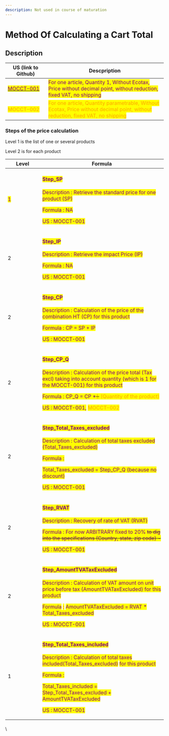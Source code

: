 ```yaml
---
description: Not used in course of maturation
---
```


# Method Of Calculating a Cart Total

## Description



<table><thead><tr><th width="113">US (link to Github)</th><th>Descpription</th></tr></thead><tbody><tr><td><a href="https://github.com/PrestaShop/PrestaShop/issues/32592"><mark style="color:purple;">MOCCT-001</mark></a></td><td><mark style="color:purple;">For one article, Quantity 1, Without Ecotax, Price without decimal point, without reduction, fixed VAT, no shipping</mark></td></tr><tr><td><mark style="color:orange;">MOCCT-002</mark></td><td><mark style="color:orange;">For one article, Quantity parametrable, Without Ecotax, Price without decimal point, without reduction, fixed VAT, no shipping</mark></td></tr></tbody></table>

### Steps of the price calculation

Level 1 is the list of one or several products

Level 2 is for each product

<table><thead><tr><th width="94">Level</th><th>Formula</th></tr></thead><tbody><tr><td><mark style="color:purple;">1</mark></td><td><h4><mark style="color:purple;">Step_SP</mark></h4><p><mark style="color:purple;">Description : Retrieve the standard price for one product (SP)</mark> </p><p><mark style="color:purple;">Formula : NA</mark></p><p><mark style="color:purple;">US : MOCCT-001</mark></p></td></tr><tr><td>2</td><td><h4><mark style="color:purple;">Step_IP</mark></h4><p><mark style="color:purple;">Description : Retrieve the impact Price (IP)</mark></p><p><mark style="color:purple;">Formula : NA</mark></p><p><mark style="color:purple;">US : MOCCT-001</mark></p></td></tr><tr><td>2</td><td><h4><mark style="color:purple;">Step_CP</mark></h4><p><mark style="color:purple;">Description : Calculation of the price of the combination HT (CP) for this product</mark></p><p><mark style="color:purple;">Formula : CP = SP + IP</mark></p><p><mark style="color:purple;">US : MOCCT-001</mark></p></td></tr><tr><td>2</td><td><h4><mark style="color:purple;">Step_CP_Q</mark></h4><p><mark style="color:purple;">Description : Calculation of the price total (Tax excl) taking into account quantity (which is 1 for the MOCCT-001) for this product</mark></p><p><mark style="color:purple;">Formula : CP_Q = CP *</mark><del><mark style="color:orange;">1</mark></del><mark style="color:orange;"> (Quantity of the product)</mark></p><p><mark style="color:purple;">US : MOCCT-001,</mark> <mark style="color:orange;">MOCCT-002</mark></p></td></tr><tr><td>2</td><td><h4><mark style="color:purple;">Step_Total_Taxes_excluded</mark></h4><p><mark style="color:purple;">Description : Calculation of total taxes excluded (Total_Taxes_excluded)</mark> </p><p><mark style="color:purple;">Formula :</mark> </p><p><mark style="color:purple;">Total_Taxes_excluded = Step_CP_Q (because no discount)</mark>                   </p><p><mark style="color:purple;">US : MOCCT-001</mark></p></td></tr><tr><td>2</td><td><h4><mark style="color:purple;">Step_RVAT</mark> </h4><p><mark style="color:purple;">Description : Recovery of rate of VAT (RVAT)</mark> </p><p><mark style="color:purple;">Formula :  For now ARBITRARY fixed to 20% </mark><del><mark style="color:purple;">to dig into the specifications (Country, state, zip code) -</mark></del></p><p><mark style="color:purple;">US : MOCCT-001</mark></p></td></tr><tr><td>2</td><td><h4><mark style="color:purple;">Step_AmountTVATaxExcluded</mark></h4><p><mark style="color:purple;">Description : Calculation of VAT amount on unit price before tax (AmountTVATaxExcluded) for this product</mark> </p><p><mark style="color:purple;">Formula</mark> <mark style="color:red;">:</mark> <mark style="color:purple;">AmountTVATaxExcluded = RVAT * Total_Taxes_excluded</mark></p><p><mark style="color:purple;">US  : MOCCT-001</mark></p></td></tr><tr><td>1</td><td><h4><mark style="color:purple;">Step_Total_Taxes_included</mark></h4><p><mark style="color:purple;">Description : Calculation of total taxes included(Total_Taxes_excluded)</mark> <mark style="color:purple;">for this product</mark></p><p><mark style="color:purple;">Formula :</mark></p><p> <mark style="color:purple;">Total_Taxes_included =  Step_Total_Taxes_excluded + AmountTVATaxExcluded</mark>                    </p><p><mark style="color:purple;">US : MOCCT-001</mark></p></td></tr></tbody></table>

####





####



####





####





\


